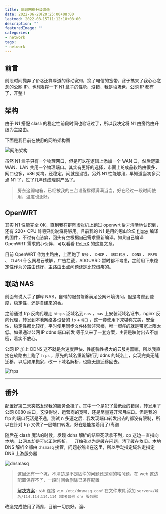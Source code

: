 ```yaml
---
title: 家庭网络升级改造
date: 2022-06-20T20:25:00+08:00
lastmod: 2022-08-15T11:12:18+08:00
description: ""
featuredImage: ""
categories:
- network
tags:
- network
---
```


## 前言

前段时间抛弃了价格还算厚道的移动宽带，换了电信的宽带，终于搞来了我心心念念的公网 IP。也想发挥一下 N1 盒子的性能，没错，我是垃圾佬，公网 IP 都有了，开整！  

## 架构

由于 N1 搭配 clash 的稳定性前段时间也验证过了，所以我决定将 N1 由旁路由升级为主路由。  

下面是我目前在使用的网络架构图

![网络架构](https://cdn.zggsong.cn/2022/06/20/1.png!webp)

虽然 N1 盒子只有一个物理网口，但是可以在逻辑上添加一个 WAN 口，然后逻辑 WAN、LAN 共用一个物理端口。其实有更好的选择，市面上的成品软路由很多，网口也多，x86 架构，还稳定，问就是没钱。另外 N1 性能够用，早知道当初多买点 N1 了，过了几年还成理财产品了。

> 房东这弱电箱，已经被我的三台设备撑得满满当当，好在经过一段时间使用，温度也还好。

## OpenWRT

其实 N1 性能完全 OK，直到我在群晖虚拟机上跑过 openwrt 后才清晰地认识到，还有 220+ CPU 好吧只能说将将够用。目前我的 N1 是用的恩山论坛 [flippy](https://www.right.com.cn/forum/space-uid-285101.html) 编译的固件，不过有点洁癖，回头有空根据自己需求重新编译。如果自己编译 OpenWRT 需求的小伙伴，可以看看 [PeterX](https://p3terx.com/archives/build-openwrt-with-github-actions.html) 的这篇文章。

目前 OpenWRT 作为主路由，上面跑了 `拨号` 、 `DHCP` 、 `端口转发` 、 `DDNS` 、 `FRPS` 、 `CLASH` 什么网易云破解，广告拦截，ADGUARD 暂时都不考虑，之前用下来稳定性作为旁路由还好，主路由出点问题还是比较蛋疼的。

## 联动 NAS

前面有说入手了群晖 NAS，自带的服务能够满足公网环境访问，但是考虑到速度，稳定性，还是自建来的香。  

之前通过 frp 反向代理走 `https` 泛域名到 `nas` ，`nas` 上安装泛域名证书，nginx 反向代理，转发到本地网络各设备的 `ip`  + `端口` ，这一套使用下来堪称完美，安全性，稳定性都比较好，平时使用同步文件体验非常棒，唯一蛋疼的就是带宽上限太低。如果通过公网 IP ddns 端口转发 等于又来了一套方案，主要是映射出去不加密，着实不放心。

公网 IP 加上 DDNS 这不就是台速度巨快，性能弹性极大的云服务器嘛，所以我直接在软路由上跑了 `frps` ，原先的域名重新解析到 ddns 的域名上，实现完美无缝迁移，以后如果搬家，改一下域名解析，也能无缝迁移回去。  

![frps](https://cdn.zggsong.cn/2022/06/20/2.png!webp)

---

## 番外

配置好第二天突然发现我的服务全挂了。其中一个是犯了最低级的错误，转发用了公网 8080 端口，这没得说，运营商的宽带，还是尽量避开常用端口。但是我的 frp 的端口死活是不通，测试 n 多遍之后，我发现端口转发出去的都没有限制，所以在针对 frp 又做了一层端口转发，好在是能接着用了/离谱

随后在 clash 魔法的时候，发现 ddns 解析的结果死活拿不到，op 这边一直指向本地，公网查却是可以正常解析，一开始我以为是缓存问题，清了缓存依旧。本地 DNS 解析全部由 `dnsmasq` 接管，问题必然出在这里，所以手动指定域名走指定 DNS 上游服务器  

![dnsmasq](https://cdn.zggsong.cn/2022/06/20/574753c8dba55.png!webp)

> 这里还有一个坑，不清楚是不是固件的问题还是别的啥问题，在 web 这边配置保存不了，一段时间会删除已保存配置
>
> [解决方案](https://github.com/coolsnowwolf/lede/issues/6516) : ssh 连接 `vim /etc/dnsmasq.conf` 在文件末尾 添加 `server=/域名/114.114.114.114（或者其他 dns 服务器）`

改造完成使用了两周，目前一切良好。溜~
